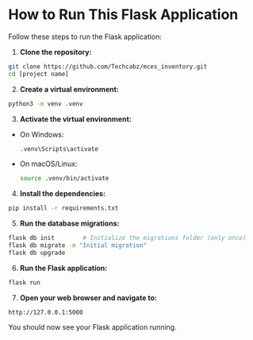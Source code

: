 # How to Run This Flask Application

Follow these steps to run the Flask application:

1. **Clone the repository:**
  ```bash
  git clone https://github.com/Techcabz/mces_inventory.git
  cd [project name]
  ```

2. **Create a virtual environment:**
  ```bash
  python3 -m venv .venv
  ```

3. **Activate the virtual environment:**
  - On Windows:
    ```bash
    .venv\Scripts\activate
    ```
  - On macOS/Linux:
    ```bash
    source .venv/bin/activate
    ```

4. **Install the dependencies:**
  ```bash
  pip install -r requirements.txt
  ```

5. **Run the database migrations:**
  ```bash
  flask db init        # Initialize the migrations folder (only once)
  flask db migrate -m "Initial migration"
  flask db upgrade
  ```

6. **Run the Flask application:**
  ```bash
  flask run
  ```

7. **Open your web browser and navigate to:**
  ```
  http://127.0.0.1:5000
  ```

You should now see your Flask application running.
